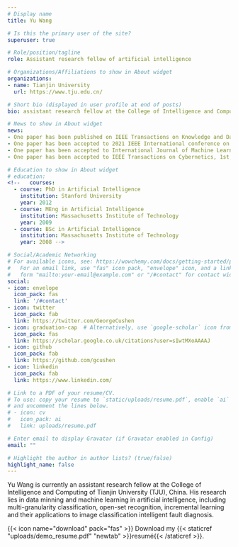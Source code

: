 ```yaml
---
# Display name
title: Yu Wang

# Is this the primary user of the site?
superuser: true

# Role/position/tagline
role: Assistant research fellow of artificial intelligence

# Organizations/Affiliations to show in About widget
organizations:
- name: Tianjin University
  url: https://www.tju.edu.cn/

# Short bio (displayed in user profile at end of posts)
bio: assistant research fellow at the College of Intelligence and Computing of Tianjin University (TJU), China.

# News to show in About widget
news:
- One paper has been published on IEEE Transactions on Knowledge and Data Engineering (IEEE TKDE), 5th June
- One paper has been accepted to 2021 IEEE International conference on Image Processing (ICIP), 20th, May
- One paper has been accepted to International Journal of Machine Learning and Cybernetics (JMLC), 15th, Apr.
- One paper has been accepted to IEEE Transactions on Cybernetics, 1st, Feb.

# Education to show in About widget
# education:
<!--   courses:
  - course: PhD in Artificial Intelligence
    institution: Stanford University
    year: 2012
  - course: MEng in Artificial Intelligence
    institution: Massachusetts Institute of Technology
    year: 2009
  - course: BSc in Artificial Intelligence
    institution: Massachusetts Institute of Technology
    year: 2008 -->

# Social/Academic Networking
# For available icons, see: https://wowchemy.com/docs/getting-started/page-builder/#icons
#   For an email link, use "fas" icon pack, "envelope" icon, and a link in the
#   form "mailto:your-email@example.com" or "/#contact" for contact widget.
social:
- icon: envelope
  icon_pack: fas
  link: '/#contact'
- icon: twitter
  icon_pack: fab
  link: https://twitter.com/GeorgeCushen
- icon: graduation-cap  # Alternatively, use `google-scholar` icon from `ai` icon pack
  icon_pack: fas
  link: https://scholar.google.co.uk/citations?user=sIwtMXoAAAAJ
- icon: github
  icon_pack: fab
  link: https://github.com/gcushen
- icon: linkedin
  icon_pack: fab
  link: https://www.linkedin.com/

# Link to a PDF of your resume/CV.
# To use: copy your resume to `static/uploads/resume.pdf`, enable `ai` icons in `params.toml`, 
# and uncomment the lines below.
# - icon: cv
#   icon_pack: ai
#   link: uploads/resume.pdf

# Enter email to display Gravatar (if Gravatar enabled in Config)
email: ""

# Highlight the author in author lists? (true/false)
highlight_name: false
---
```


Yu Wang is currently an assistant research fellow at the College of Intelligence and Computing of Tianjin University (TJU), China. His research lies in data minning and machine learning in artificial intelligence, including multi-granularity classification, open-set recognition, incremental learning and their applications to image classification intelligent fault diagnosis.

{{< icon name="download" pack="fas" >}} Download my {{< staticref "uploads/demo_resume.pdf" "newtab" >}}resumé{{< /staticref >}}.
